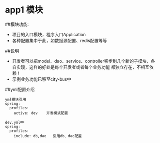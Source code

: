 # app1 模块

##模块功能: 
- 项目的入口模块，程序入口Application
- 各种配置集中于此，如数据源配置、redis配置等等

##说明
- 开发者可以把model、dao、service、controller移步到几个新的子模块，各自实现，这样的好处是每个开发者或者每个业务功能
都独立存在，不相互依赖！
- 示例业务功能已移至city-bus中

##yml配置介绍
```$xslt
yml模块引用
spring:
  profiles:
    active: dev    开发模式配置

dev.yml中
spring:
  profiles:
    include: db,dao   引用db、dao配置
```


